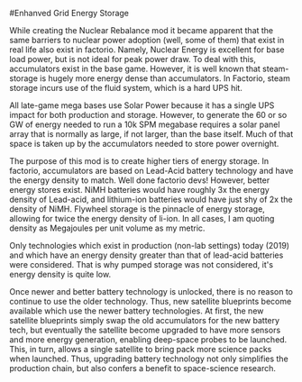 #Enhanved Grid Energy Storage

While creating the Nuclear Rebalance mod it became apparent that the same barriers to nuclear power adoption (well, some of them)
that exist in real life also exist in factorio. Namely, Nuclear Energy is excellent for base load power, but is not ideal for peak power draw.
To deal with this, accumulators exist in the base game. However, it is well known that steam-storage is hugely more energy dense
than accumulators. In Factorio, steam storage incurs use of the fluid system, which is a hard UPS hit.

All late-game mega bases use Solar Power because it has a single UPS impact for both production and storage. However, to generate
the 60 or so GW of energy needed to run a 10k SPM megabase requires a solar panel array that is normally as large, if not larger, 
than the base itself. Much of that space is taken up by the accumulators needed to store power overnight.

The purpose of this mod is to create higher tiers of energy storage. In factorio, accumulators are based on Lead-Acid battery technology
and have the energy density to match. Well done factorio devs! However, better energy stores exist. NiMH batteries would have roughly 3x
the energy density of Lead-acid, and lithium-ion batteries would have just shy of 2x the density of NiMH. Flywheel storage is the pinnacle
of energy storage, allowing for twice the energy density of li-ion. In all cases, I am quoting density as Megajoules per unit volume as my metric.

Only technologies which exist in production (non-lab settings) today (2019) and which have an energy density greater than that of lead-acid
batteries were considered. That is why pumped storage was not considered, it's energy density is quite low.

Once newer and better battery technology is unlocked, there is no reason to continue to use the older technology. Thus, new satellite blueprints
become available which use the newer battery technologies. At first, the new satellite blueprints simply swap the old accumulators for the new
battery tech, but eventually the satellite become upgraded to have more sensors and more energy generation, enabling deep-space probes to be
launched. This, in turn, allows a single satellite to bring pack more science packs when launched. Thus, upgrading battery technology not only
simplifies the production chain, but also confers a benefit to space-science research.